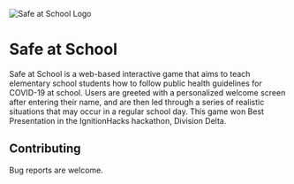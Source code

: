 ![Safe at School Logo](https://github.com/bonniepeng2002/SafeAtSchool/blob/master/background/logo.jpg?raw=true)

# Safe at School

Safe at School is a web-based interactive game that aims to teach elementary school students how to follow public health guidelines for COVID-19 at school. Users are greeted with a personalized welcome screen after entering their name, and are then led through a series of realistic situations that may occur in a regular school day. This game won Best Presentation in the IgnitionHacks hackathon, Division Delta.

## Contributing
Bug reports are welcome. 
